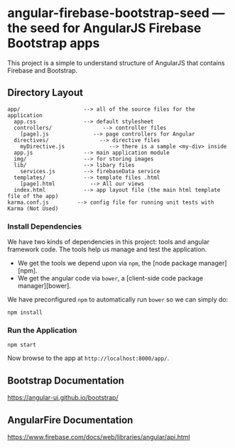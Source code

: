 # angular-firebase-bootstrap-seed — the seed for AngularJS Firebase Bootstrap apps

This project is a simple to understand structure of AngularJS that contains Firebase and Bootstrap. 


## Directory Layout

```
app/                    --> all of the source files for the application
  app.css               --> default stylesheet
  controllers/                --> controller files
    [page].js              --> page controllers for Angular
  directives/                --> directive files
    myDirective.js              --> there is a sample <my-div> inside
  app.js                --> main application module
  img/                  --> for storing images
  lib/                  --> libary files
    services.js         --> firebaseData service
  templates/            --> template files .html
    [page].html           --> All our views
  index.html            --> app layout file (the main html template file of the app)
karma.conf.js         --> config file for running unit tests with Karma (Not Used)
```

### Install Dependencies

We have two kinds of dependencies in this project: tools and angular framework code.  The tools help
us manage and test the application.

* We get the tools we depend upon via `npm`, the [node package manager][npm].
* We get the angular code via `bower`, a [client-side code package manager][bower].

We have preconfigured `npm` to automatically run `bower` so we can simply do:

```
npm install
```
### Run the Application

```
npm start
```

Now browse to the app at `http://localhost:8000/app/`.

## Bootstrap Documentation

https://angular-ui.github.io/bootstrap/

## AngularFire Documentation

https://www.firebase.com/docs/web/libraries/angular/api.html

